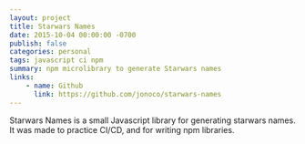 ```yaml
---
layout: project
title: Starwars Names
date: 2015-10-04 00:00:00 -0700
publish: false
categories: personal
tags: javascript ci npm
summary: npm microlibrary to generate Starwars names
links:
    - name: Github
      link: https://github.com/jonoco/starwars-names
---
```

Starwars Names is a small Javascript library for generating starwars names. It was made to practice CI/CD, and for writing npm libraries.

